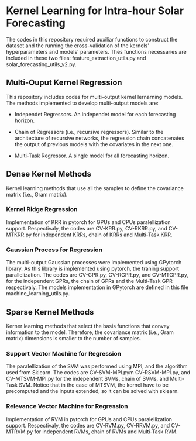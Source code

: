 # Kernel Learning for Intra-hour Solar Forecasting

The codes in this repository required auxiliar functions to construct the dataset and the running the cross-validation of the kernels' hyperparameters and models' parameters. Thes functions necessaries are included in these two files: feature_extraction_utils.py and solar_forecasting_utils_v2.py.

## Multi-Ouput Kernel Regression

This repository includes codes for multi-output kernel lernarning models. The methods implemented to develop multi-output models are:

* Independet Regressors. An independet model for each forecasting horizon.

* Chain of Regressors (i.e., recursive regressors). Similar to the architecture of recursive networks, the regression chain concatenates the output of previous models with the covariates in the next one.

* Multi-Task Regressor. A single model for all forecasting horizon.

## Dense Kernel Methods

Kernel learning methods that use all the samples to define the covariance matrix (i.e., Gram matrix).

### Kernel Ridge Regression

Implementation of KRR in pytorch for GPUs and CPUs paralellization support. Respectivaly, the codes are CV-KRR.py, CV-RKRR.py, and CV-MTKRR.py for independent KRRs, chain of KRRs and Multi-Task KRR.

### Gaussian Process for Regression

The multi-output Gaussian processes were implemented using GPytorch library. As this library is implemented using pytorch, the traning support parallelization. The codes are CV-GPR.py, CV-RGPR.py, and CV-MTGPR.py, for the independent GPRs, the chain of GPRs and the Multi-Task GPR respectivaly. The models implementation in GPytorch are defined in this file machine_learning_utils.py.

## Sparse Kernel Methods

Kerner learning methods that select the basis functions that convey information to the model. Therefore, the covariance matrix (i.e., Gram matrix) dimensions is smaller to the number of samples.

### Support Vector Machine for Regression

The paralellization of the SVM was performed using MPI, and the algorithm used from Sklearn. The codes are CV-SVM-MPI.pym CV-RSVM-MPI.py, and CV-MTSVM-MPI.py for the independent SVMs, chain of SVMs, and Multi-Task SVM. Notice that in the case of MTSVM, the kernel have to be precomputed and the inputs extended, so it can be solved with sklearn.

### Relevance Vector Machine for Regression

Implementation of RVM in pytorch for GPUs and CPUs paralellization support. Respectivaly, the codes are CV-RVM.py, CV-RRVM.py, and CV-MTRVM.py for independent RVMs, chain of RVMs and Multi-Task RVM.
